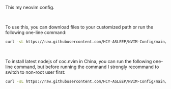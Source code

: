 This my neovim config.

</br>

To use this, you can download files to your customized path or run the following one-line command:

```bash
curl -sL https://raw.githubusercontent.com/HCY-ASLEEP/NVIM-Config/main/nvim-config.sh | sh
```
</br>

To install latest nodejs of coc.nvim in China, you can run the following one-line command, but before running the command I strongly recommand to switch to non-root user first:

```bash
curl -sL https://raw.githubusercontent.com/HCY-ASLEEP/NVIM-Config/main/coc-nodejs-installer.sh | sh
```
